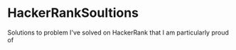 # HackerRankSoultions
Solutions to problem I've solved on HackerRank that I am particularly proud of
